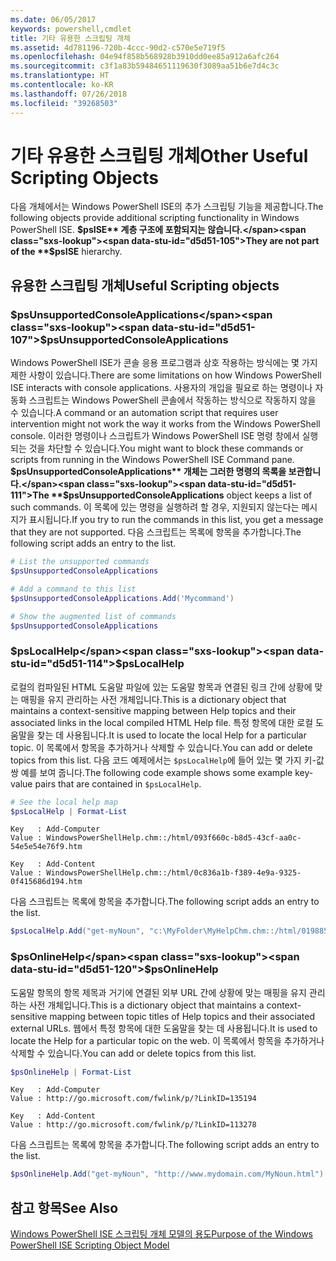 ```yaml
---
ms.date: 06/05/2017
keywords: powershell,cmdlet
title: 기타 유용한 스크립팅 개체
ms.assetid: 4d781196-720b-4ccc-90d2-c570e5e719f5
ms.openlocfilehash: 04e94f858b568928b3910dd0ee85a912a6afc264
ms.sourcegitcommit: c3f1a83b59484651119630f3089aa51b6e7d4c3c
ms.translationtype: HT
ms.contentlocale: ko-KR
ms.lasthandoff: 07/26/2018
ms.locfileid: "39268503"
---
```

# <a name="other-useful-scripting-objects"></a><span data-ttu-id="d5d51-103">기타 유용한 스크립팅 개체</span><span class="sxs-lookup"><span data-stu-id="d5d51-103">Other Useful Scripting Objects</span></span>

<span data-ttu-id="d5d51-104">다음 개체에서는 Windows PowerShell ISE의 추가 스크립팅 기능을 제공합니다.</span><span class="sxs-lookup"><span data-stu-id="d5d51-104">The following objects provide additional scripting functionality in Windows PowerShell ISE.</span></span> <span data-ttu-id="d5d51-105">**$psISE** 계층 구조에 포함되지는 않습니다.</span><span class="sxs-lookup"><span data-stu-id="d5d51-105">They are not part of the **$psISE** hierarchy.</span></span>

## <a name="useful-scripting-objects"></a><span data-ttu-id="d5d51-106">유용한 스크립팅 개체</span><span class="sxs-lookup"><span data-stu-id="d5d51-106">Useful Scripting objects</span></span>

### <a name="psunsupportedconsoleapplications"></a><span data-ttu-id="d5d51-107">$psUnsupportedConsoleApplications</span><span class="sxs-lookup"><span data-stu-id="d5d51-107">$psUnsupportedConsoleApplications</span></span>

<span data-ttu-id="d5d51-108">Windows PowerShell ISE가 콘솔 응용 프로그램과 상호 작용하는 방식에는 몇 가지 제한 사항이 있습니다.</span><span class="sxs-lookup"><span data-stu-id="d5d51-108">There are some limitations on how Windows PowerShell ISE interacts with console applications.</span></span> <span data-ttu-id="d5d51-109">사용자의 개입을 필요로 하는 명령이나 자동화 스크립트는 Windows PowerShell 콘솔에서 작동하는 방식으로 작동하지 않을 수 있습니다.</span><span class="sxs-lookup"><span data-stu-id="d5d51-109">A command or an automation script that requires user intervention might not work the way it works from the Windows PowerShell console.</span></span> <span data-ttu-id="d5d51-110">이러한 명령이나 스크립트가 Windows PowerShell ISE 명령 창에서 실행되는 것을 차단할 수 있습니다.</span><span class="sxs-lookup"><span data-stu-id="d5d51-110">You might want to block these commands or scripts from running in the Windows PowerShell ISE Command pane.</span></span> <span data-ttu-id="d5d51-111">**$psUnsupportedConsoleApplications** 개체는 그러한 명령의 목록을 보관합니다.</span><span class="sxs-lookup"><span data-stu-id="d5d51-111">The **$psUnsupportedConsoleApplications** object keeps a list of such commands.</span></span> <span data-ttu-id="d5d51-112">이 목록에 있는 명령을 실행하려 할 경우, 지원되지 않는다는 메시지가 표시됩니다.</span><span class="sxs-lookup"><span data-stu-id="d5d51-112">If you try to run the commands in this list, you get a message that they are not supported.</span></span> <span data-ttu-id="d5d51-113">다음 스크립트는 목록에 항목을 추가합니다.</span><span class="sxs-lookup"><span data-stu-id="d5d51-113">The following script adds an entry to the list.</span></span>

```powershell
# List the unsupported commands
$psUnsupportedConsoleApplications

# Add a command to this list
$psUnsupportedConsoleApplications.Add('Mycommand')

# Show the augmented list of commands
$psUnsupportedConsoleApplications
```

### <a name="pslocalhelp"></a><span data-ttu-id="d5d51-114">$psLocalHelp</span><span class="sxs-lookup"><span data-stu-id="d5d51-114">$psLocalHelp</span></span>

<span data-ttu-id="d5d51-115">로컬의 컴파일된 HTML 도움말 파일에 있는 도움말 항목과 연결된 링크 간에 상황에 맞는 매핑을 유지 관리하는 사전 개체입니다.</span><span class="sxs-lookup"><span data-stu-id="d5d51-115">This is a dictionary object that maintains a context-sensitive mapping between Help topics and their associated links in the local compiled HTML Help file.</span></span> <span data-ttu-id="d5d51-116">특정 항목에 대한 로컬 도움말을 찾는 데 사용됩니다.</span><span class="sxs-lookup"><span data-stu-id="d5d51-116">It is used to locate the local Help for a particular topic.</span></span> <span data-ttu-id="d5d51-117">이 목록에서 항목을 추가하거나 삭제할 수 있습니다.</span><span class="sxs-lookup"><span data-stu-id="d5d51-117">You can add or delete topics from this list.</span></span> <span data-ttu-id="d5d51-118">다음 코드 예제에서는 `$psLocalHelp`에 들어 있는 몇 가지 키-값 쌍 예를 보여 줍니다.</span><span class="sxs-lookup"><span data-stu-id="d5d51-118">The following code example shows some example key-value pairs that are contained in `$psLocalHelp`.</span></span>

```powershell
# See the local help map
$psLocalHelp | Format-List
```

```output
Key   : Add-Computer
Value : WindowsPowerShellHelp.chm::/html/093f660c-b8d5-43cf-aa0c-54e5e54e76f9.htm

Key   : Add-Content
Value : WindowsPowerShellHelp.chm::/html/0c836a1b-f389-4e9a-9325-0f415686d194.htm
```

<span data-ttu-id="d5d51-119">다음 스크립트는 목록에 항목을 추가합니다.</span><span class="sxs-lookup"><span data-stu-id="d5d51-119">The following script adds an entry to the list.</span></span>

```powershell
$psLocalHelp.Add("get-myNoun", "c:\MyFolder\MyHelpChm.chm::/html/0198854a-1298-57ae-aa0c-87b5e5a84712.htm")
```

### <a name="psonlinehelp"></a><span data-ttu-id="d5d51-120">$psOnlineHelp</span><span class="sxs-lookup"><span data-stu-id="d5d51-120">$psOnlineHelp</span></span>

<span data-ttu-id="d5d51-121">도움말 항목의 항목 제목과 거기에 연결된 외부 URL 간에 상황에 맞는 매핑을 유지 관리하는 사전 개체입니다.</span><span class="sxs-lookup"><span data-stu-id="d5d51-121">This is a dictionary object that maintains a context-sensitive mapping between topic titles of Help topics and their associated external URLs.</span></span> <span data-ttu-id="d5d51-122">웹에서 특정 항목에 대한 도움말을 찾는 데 사용됩니다.</span><span class="sxs-lookup"><span data-stu-id="d5d51-122">It is used to locate the Help for a particular topic on the web.</span></span> <span data-ttu-id="d5d51-123">이 목록에서 항목을 추가하거나 삭제할 수 있습니다.</span><span class="sxs-lookup"><span data-stu-id="d5d51-123">You can add or delete topics from this list.</span></span>

```powershell
$psOnlineHelp | Format-List
```

```output
Key   : Add-Computer
Value : http://go.microsoft.com/fwlink/p/?LinkID=135194

Key   : Add-Content
Value : http://go.microsoft.com/fwlink/p/?LinkID=113278
```

<span data-ttu-id="d5d51-124">다음 스크립트는 목록에 항목을 추가합니다.</span><span class="sxs-lookup"><span data-stu-id="d5d51-124">The following script adds an entry to the list.</span></span>

```powershell
$psOnlineHelp.Add("get-myNoun", "http://www.mydomain.com/MyNoun.html")
```

## <a name="see-also"></a><span data-ttu-id="d5d51-125">참고 항목</span><span class="sxs-lookup"><span data-stu-id="d5d51-125">See Also</span></span>

[<span data-ttu-id="d5d51-126">Windows PowerShell ISE 스크립팅 개체 모델의 용도</span><span class="sxs-lookup"><span data-stu-id="d5d51-126">Purpose of the Windows PowerShell ISE Scripting Object Model</span></span>](../../core-powershell/ise/Purpose-of-the-Windows-PowerShell-ISE-Scripting-Object-Model.md)